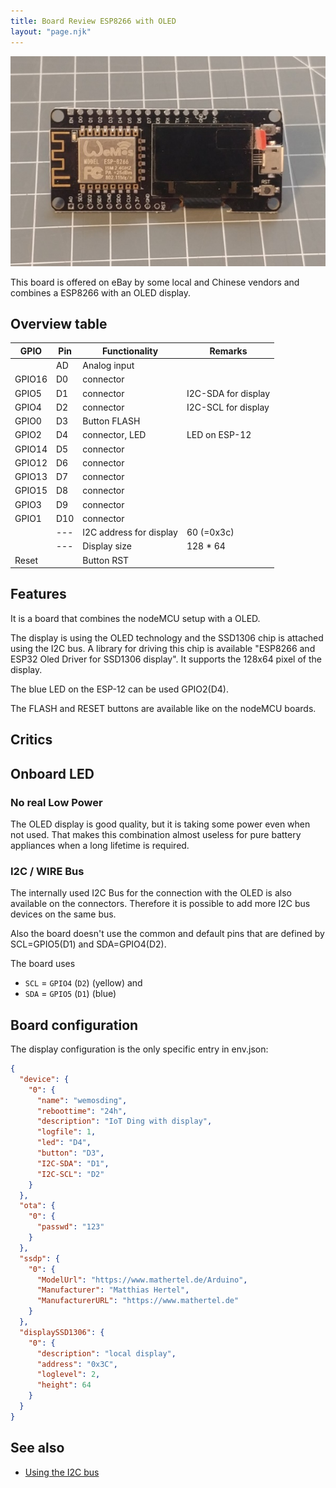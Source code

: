 ```yaml
---
title: Board Review ESP8266 with OLED
layout: "page.njk"
---
```


![wemosoled.png](/boards/wemosoled.jpg)

This board is offered on eBay by some local and Chinese vendors and combines a ESP8266 with an OLED display.

## Overview table

| GPIO   | Pin | Functionality           | Remarks             |
| ------ | --- | ----------------------- | ------------------- |
|        | AD  | Analog input            |                     |
| GPIO16 | D0  | connector               |                     |
| GPIO5  | D1  | connector               | I2C-SDA for display |
| GPIO4  | D2  | connector               | I2C-SCL for display |
| GPIO0  | D3  | Button FLASH            |                     |
| GPIO2  | D4  | connector, LED          | LED on ESP-12       |
| GPIO14 | D5  | connector               |                     |
| GPIO12 | D6  | connector               |                     |
| GPIO13 | D7  | connector               |                     |
| GPIO15 | D8  | connector               |                     |
| GPIO3  | D9  | connector               |                     |
| GPIO1  | D10 | connector               |                     |
|        | --- | I2C address for display | 60 (=0x3c)          |
|        | --- | Display size            | 128 * 64            |
| Reset  |     | Button RST              |                     |


## Features

It is a board that combines the nodeMCU setup with a OLED.

The display is using the OLED technology and the SSD1306 chip is attached using the I2C bus. A library for driving this chip is available "ESP8266 and ESP32 Oled Driver for SSD1306 display".
It supports the 128x64 pixel of the display.

The blue LED on the ESP-12 can be used GPIO2(D4).

The FLASH and RESET buttons are available like on the nodeMCU boards.

## Critics

## Onboard LED

### No real Low Power

The OLED display is good quality, but it is taking some power even when not used.
That makes this combination almost useless for pure battery appliances when a long lifetime is required.

### I2C / WIRE Bus

The internally used I2C Bus for the connection with the OLED is also available on the connectors.
Therefore it is possible to add more I2C bus devices on the same bus.

Also the board doesn't use the common and default pins that are defined by
SCL=GPIO5(D1) and SDA=GPIO4(D2).

The board uses

* `SCL` = `GPIO4` (`D2`) (yellow) and
* `SDA` = `GPIO5` (`D1`) (blue)

## Board configuration

The display configuration is the only specific entry in env.json:

``` json
{
  "device": {
    "0": {
      "name": "wemosding",
      "reboottime": "24h",
      "description": "IoT Ding with display",
      "logfile": 1,
      "led": "D4",
      "button": "D3",
      "I2C-SDA": "D1",
      "I2C-SCL": "D2"
    }
  },
  "ota": {
    "0": {
      "passwd": "123"
    }
  },
  "ssdp": {
    "0": {
      "ModelUrl": "https://www.mathertel.de/Arduino",
      "Manufacturer": "Matthias Hertel",
      "ManufacturerURL": "https://www.mathertel.de"
    }
  },
  "displaySSD1306": {
    "0": {
      "description": "local display",
      "address": "0x3C",
      "loglevel": 2,
      "height": 64
    }
  }
}
```


## See also

* [Using the I2C bus](/dev/i2c.md)
